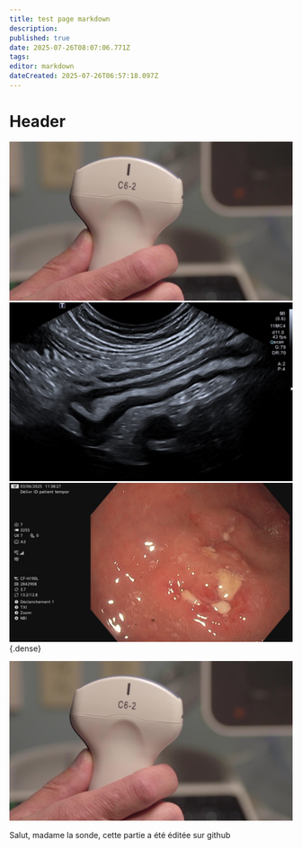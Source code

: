 ```yaml
---
title: test page markdown
description: 
published: true
date: 2025-07-26T08:07:06.771Z
tags: 
editor: markdown
dateCreated: 2025-07-26T06:57:18.097Z
---
```


# Header


![image.jpg](/image.jpg) ![iléïte.jpg](/iléïte.jpg) ![sigmoide7_copie.jpg](/mccolique1/sigmoide7_copie.jpg)
{.dense}

![image.jpg](/image.jpg) 

Salut, madame la sonde,
cette partie a été éditée sur github

